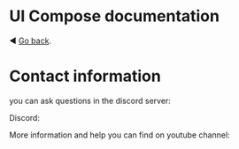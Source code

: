﻿# UI Compose documentation

:arrow_backward: [Go back](README.md).

# Contact information

you can ask questions in the discord server:

Discord:

More information and help you can find on youtube channel: